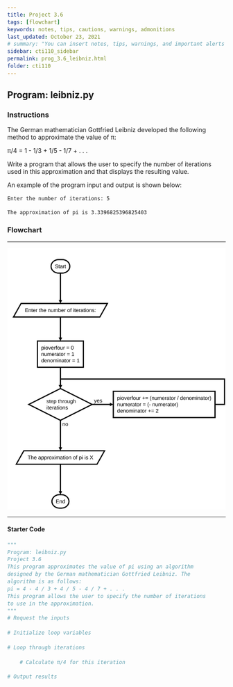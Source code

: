 ```yaml
---
title: Project 3.6
tags: [flowchart]
keywords: notes, tips, cautions, warnings, admonitions
last_updated: October 23, 2021
# summary: "You can insert notes, tips, warnings, and important alerts in your content. These notes are stored as shortcodes made available through the linksrefs.hmtl include."
sidebar: cti110_sidebar
permalink: prog_3.6_leibniz.html
folder: cti110
---
```

## Program: leibniz.py

### Instructions

The German mathematician Gottfried Leibniz developed the following method to approximate the value of π:

π/4 = 1 - 1/3 + 1/5 - 1/7 + . . .

Write a program that allows the user to specify the number of iterations used in this approximation and that displays the resulting value.

An example of the program input and output is shown below:

```text
Enter the number of iterations: 5

The approximation of pi is 3.3396825396825403
```

### Flowchart

---

![flowchart](../../images/cti110_p_3.6_leibniz.flowchart.svg)

---

#### Starter Code

```python
"""
Program: leibniz.py
Project 3.6
This program approximates the value of pi using an algorithm
designed by the German mathematician Gottfried Leibniz. The
algorithm is as follows:
pi = 4 - 4 / 3 + 4 / 5 - 4 / 7 + . . .
This program allows the user to specify the number of iterations
to use in the approximation.
"""
# Request the inputs

# Initialize loop variables

# Loop through iterations

    # Calculate π/4 for this iteration 

# Output results
```
